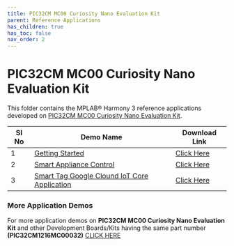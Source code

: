 ```yaml
---
title: PIC32CM MC00 Curiosity Nano Evaluation Kit
parent: Reference Applications
has_children: true
has_toc: false
nav_order: 2
---
```

# PIC32CM MC00 Curiosity Nano Evaluation Kit

This folder contains the MPLAB® Harmony 3 reference applications developed on [PIC32CM MC00 Curiosity Nano Evaluation Kit](https://www.microchip.com/DevelopmentTools/ProductDetails/PartNO/EV10N93A).   

|SI No| Demo Name | Download Link |
| --- | --- | -- |
| 1 | [Getting Started](./pic32cmmc_getting_started/readme.md) | [Click Here](https://github.com/Microchip-MPLAB-Harmony/reference_apps/releases/latest/download/pic32cmmc_getting_started.zip) |
| 2 | [Smart Appliance Control](./pic32cmmc_smart_appliance_control/readme.md) | [Click Here](https://github.com/Microchip-MPLAB-Harmony/reference_apps/releases/latest/download/pic32cmmc_smart_appliance_control.zip) |
| 3 | [Smart Tag Google Clound IoT Core Application](./pic32cmmc_smart_tag_google_cloud_iot_core/readme.md) | [Click Here](https://github.com/Microchip-MPLAB-Harmony/reference_apps/releases/latest/download/pic32cmmc_smart_tag_google_cloud_iot_core.zip) |

### More Application Demos

For more application demos on **PIC32CM MC00 Curiosity Nano Evaluation Kit** and other Development Boards/Kits having the same part number **(PIC32CM1216MC00032)** <a href="https://mplab-discover.microchip.com/v1/itemtype/com.microchip.ide.project?s0=PIC32CM1216MC00032" target="_blank"> CLICK HERE </a>
